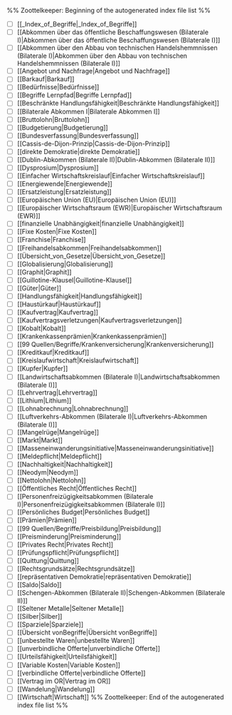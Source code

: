 %% Zoottelkeeper: Beginning of the autogenerated index file list  %%
- [ ]  [[_Index_of_Begriffe|_Index_of_Begriffe]]
- [ ]  [[Abkommen über das öffentliche Beschaffungswesen (Bilaterale I)|Abkommen über das öffentliche Beschaffungswesen (Bilaterale I)]]
- [ ]  [[Abkommen über den Abbau von technischen Handelshemmnissen (Bilaterale I)|Abkommen über den Abbau von technischen Handelshemmnissen (Bilaterale I)]]
- [ ]  [[Angebot und Nachfrage|Angebot und Nachfrage]]
- [ ]  [[Barkauf|Barkauf]]
- [ ]  [[Bedürfnisse|Bedürfnisse]]
- [ ]  [[Begriffe Lernpfad|Begriffe Lernpfad]]
- [ ]  [[Beschränkte Handlungsfähigkeit|Beschränkte Handlungsfähigkeit]]
- [ ]  [[Bilaterale Abkommen I|Bilaterale Abkommen I]]
- [ ]  [[Bruttolohn|Bruttolohn]]
- [ ]  [[Budgetierung|Budgetierung]]
- [ ]  [[Bundesverfassung|Bundesverfassung]]
- [ ]  [[Cassis-de-Dijon-Prinzip|Cassis-de-Dijon-Prinzip]]
- [ ]  [[direkte Demokratie|direkte Demokratie]]
- [ ]  [[Dublin-Abkommen (Bilaterale II)|Dublin-Abkommen (Bilaterale II)]]
- [ ]  [[Dysprosium|Dysprosium]]
- [ ]  [[Einfacher Wirtschaftskreislauf|Einfacher Wirtschaftskreislauf]]
- [ ]  [[Energiewende|Energiewende]]
- [ ]  [[Ersatzleistung|Ersatzleistung]]
- [ ]  [[Europäischen Union (EU)|Europäischen Union (EU)]]
- [ ]  [[Europäischer Wirtschaftsraum (EWR)|Europäischer Wirtschaftsraum (EWR)]]
- [ ]  [[finanzielle Unabhängigkeit|finanzielle Unabhängigkeit]]
- [ ]  [[Fixe Kosten|Fixe Kosten]]
- [ ]  [[Franchise|Franchise]]
- [ ]  [[Freihandelsabkommen|Freihandelsabkommen]]
- [ ]  [[Übersicht_von_Gesetze|Übersicht_von_Gesetze]]
- [ ]  [[Globalisierung|Globalisierung]]
- [ ]  [[Graphit|Graphit]]
- [ ]  [[Guillotine-Klausel|Guillotine-Klausel]]
- [ ]  [[Güter|Güter]]
- [ ]  [[Handlungsfähigkeit|Handlungsfähigkeit]]
- [ ]  [[Haustürkauf|Haustürkauf]]
- [ ]  [[Kaufvertrag|Kaufvertrag]]
- [ ]  [[Kaufvertragsverletzungen|Kaufvertragsverletzungen]]
- [ ]  [[Kobalt|Kobalt]]
- [ ]  [[Krankenkassenprämien|Krankenkassenprämien]]
- [ ]  [[99 Quellen/Begriffe/Krankenversicherung|Krankenversicherung]]
- [ ]  [[Kreditkauf|Kreditkauf]]
- [ ]  [[Kreislaufwirtschaft|Kreislaufwirtschaft]]
- [ ]  [[Kupfer|Kupfer]]
- [ ]  [[Landwirtschaftsabkommen (Bilaterale I)|Landwirtschaftsabkommen (Bilaterale I)]]
- [ ]  [[Lehrvertrag|Lehrvertrag]]
- [ ]  [[Lithium|Lithium]]
- [ ]  [[Lohnabrechnung|Lohnabrechnung]]
- [ ]  [[Luftverkehrs-Abkommen (Bilaterale I)|Luftverkehrs-Abkommen (Bilaterale I)]]
- [ ]  [[Mangelrüge|Mangelrüge]]
- [ ]  [[Markt|Markt]]
- [ ]  [[Masseneinwanderungsinitiative|Masseneinwanderungsinitiative]]
- [ ]  [[Meldepflicht|Meldepflicht]]
- [ ]  [[Nachhaltigkeit|Nachhaltigkeit]]
- [ ]  [[Neodym|Neodym]]
- [ ]  [[Nettolohn|Nettolohn]]
- [ ]  [[Öffentliches Recht|Öffentliches Recht]]
- [ ]  [[Personenfreizügigkeitsabkommen (Bilaterale I)|Personenfreizügigkeitsabkommen (Bilaterale I)]]
- [ ]  [[Persönliches Budget|Persönliches Budget]]
- [ ]  [[Prämien|Prämien]]
- [ ]  [[99 Quellen/Begriffe/Preisbildung|Preisbildung]]
- [ ]  [[Preisminderung|Preisminderung]]
- [ ]  [[Privates Recht|Privates Recht]]
- [ ]  [[Prüfungspflicht|Prüfungspflicht]]
- [ ]  [[Quittung|Quittung]]
- [ ]  [[Rechtsgrundsätze|Rechtsgrundsätze]]
- [ ]  [[repräsentativen Demokratie|repräsentativen Demokratie]]
- [ ]  [[Saldo|Saldo]]
- [ ]  [[Schengen-Abkommen (Bilaterale II)|Schengen-Abkommen (Bilaterale II)]]
- [ ]  [[Seltener Metalle|Seltener Metalle]]
- [ ]  [[Silber|Silber]]
- [ ]  [[Sparziele|Sparziele]]
- [ ]  [[Übersicht vonBegriffe|Übersicht vonBegriffe]]
- [ ]  [[unbestellte Waren|unbestellte Waren]]
- [ ]  [[unverbindliche Offerte|unverbindliche Offerte]]
- [ ]  [[Urteilsfähigkeit|Urteilsfähigkeit]]
- [ ]  [[Variable Kosten|Variable Kosten]]
- [ ]  [[verbindliche Offerte|verbindliche Offerte]]
- [ ]  [[Vertrag im OR|Vertrag im OR]]
- [ ]  [[Wandelung|Wandelung]]
- [ ]  [[Wirtschaft|Wirtschaft]]
%% Zoottelkeeper: End of the autogenerated index file list  %%
